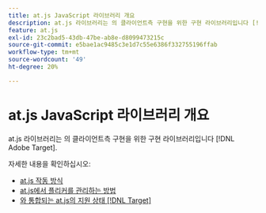 ```yaml
---
title: at.js JavaScript 라이브러리 개요
description: at.js 라이브러리는 의 클라이언트측 구현을 위한 구현 라이브러리입니다 [!DNL Adobe Target].
feature: at.js
exl-id: 23c2bad5-43db-47be-ab8e-d8099473215c
source-git-commit: e5bae1ac9485c3e1d7c55e6386f332755196ffab
workflow-type: tm+mt
source-wordcount: '49'
ht-degree: 20%

---
```


# at.js JavaScript 라이브러리 개요

at.js 라이브러리는 의 클라이언트측 구현을 위한 구현 라이브러리입니다 [!DNL Adobe Target].

자세한 내용을 확인하십시오:

* [at.js 작동 방식](how-atjs-works.md)
* [at.js에서 플리커를 관리하는 방법](manage-flicker-with-atjs.md)
* [와 통합되는 at.js의 지원 상태 [!DNL Target]](target-atjs-integrations.md)
